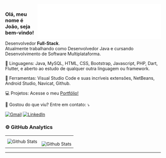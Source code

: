 <!--
**joaonascimento-dev/joaonascimento-dev** is a ✨ _special_ ✨ repository because its `README.md` (this file) appears on your GitHub profile.

Here are some ideas to get you started:

- 🔭 I’m currently working on ...
- 🌱 I’m currently learning ...
- 👯 I’m looking to collaborate on ...
- 🤔 I’m looking for help with ...
- 💬 Ask me about ...
- 📫 How to reach me: ...
- 😄 Pronouns: ...
- ⚡ Fun fact: ...
-->

<img src="https://github.com/joaonascimento-dev/portfolio/blob/main/img/logo.png?raw=true" alt="Logo João Nascimento Full-Stack Dev" min-width="400px" max-width="400px" width="400px" align="right">

### Olá, meu nome é João, seja bem-vindo!

<p align="left"> 
  Desenvolvedor <strong>Full-Stack</strong>.<br>
  Atualmente trabalhando como Desenvolvedor Java e cursando Desenvolvimento de Software Multiplataforma.
</p>

<p align="left">
  🦄 Linguagens: Java, MySQL, HTML, CSS, Bootstrap, Javascript, PHP, Dart, Flutter, e aberto ao estudo de qualquer outra linguagem ou framework.
</p>

<p align="left">
  💼 Ferramentas: Visual Studio Code e suas incríveis extensões, NetBeans, Android Studio, Navicat, Github.
</p>

<p align="left">
  💻 Projetos: Acesse o meu <a href="https://joaonascimento-dev.github.io/portfolio/">Portfólio!</a>
</p>

<p align="left">
  💌 Gostou do que viu? Entre em contato: ⤵️
</p>

<p align="left">
  <a href="mailto:joaonascimento.trab@gmail.com" title="Gmail">
  <img src="https://img.shields.io/badge/-Gmail-FF0000?style=flat-square&labelColor=FF0000&logo=gmail&logoColor=white&link=joaonascimento.trab@gmail.com" alt="Gmail"/></a>
  <a href="https://www.linkedin.com/in/jo%C3%A3o-victor-nascimento-silva-2277a91a2?trk=contact-info" title="LinkedIn">
  <img src="https://img.shields.io/badge/-Linkedin-0e76a8?style=flat-square&logo=Linkedin&logoColor=white&link=https://www.linkedin.com/in/jo%C3%A3o-victor-nascimento-silva-2277a91a2?trk=contact-info" alt="LinkedIn"/></a>
  <!--a href="#" title="WhatsApp">
  <img src="https://img.shields.io/badge/-WhatsApp-25d366?style=flat-square&labelColor=25d366&logo=whatsapp&logoColor=white&link=API-DO-SEU-WHATSAPP" alt="WhatsApp"/></a>
  <a href="#" title="Facebook">
  <img src="https://img.shields.io/badge/-Facebook-3b5998?style=flat-square&labelColor=3b5998&logo=facebook&logoColor=white&link=LINK-DO-SEU-FACEBOOK" alt="Facebook"/></a>
  <a href="#" title="Instagram">
  <img src="https://img.shields.io/badge/-Instagram-DF0174?style=flat-square&labelColor=DF0174&logo=instagram&logoColor=white&link=LINK-DO-SEU-INSTAGRAM" alt="Instagram"/></a-->
</p>

### ⚙️ GitHub Analytics

<table>
  <tr>
    <td>
      <img
        align="left"
        src="https://github-readme-stats.vercel.app/api/top-langs/?username=joaonascimento-dev&theme=dark&hide_border=false&include_all_commits=true&count_private=true&layout=compact"
        alt="Github Stats"
      />
    </td>
    <td>
      <br />
      <img
        align="left"
        src="https://github-readme-streak-stats.herokuapp.com/?user=joaonascimento-dev&theme=dark&hide_border=false"
        alt="Github Stats"
      />
    </td>
  </tr>
</table>

--- 

